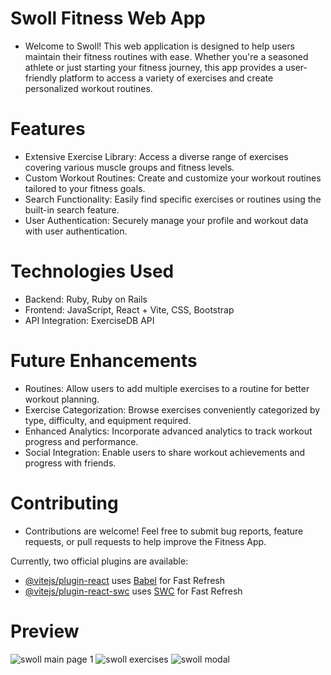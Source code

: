 # Swoll Fitness Web App

- Welcome to Swoll! This web application is designed to help users maintain their fitness routines with ease. Whether you're a seasoned athlete or just starting your fitness journey, this app provides a user-friendly platform to access a variety of exercises and create personalized workout routines.

# Features
 - Extensive Exercise Library: Access a diverse range of exercises covering various muscle groups and fitness levels.
 - Custom Workout Routines: Create and customize your workout routines tailored to your fitness goals.
 - Search Functionality: Easily find specific exercises or routines using the built-in search feature.
 - User Authentication: Securely manage your profile and workout data with user authentication.
 
   
# Technologies Used
 - Backend: Ruby, Ruby on Rails
 - Frontend: JavaScript, React + Vite, CSS, Bootstrap
 - API Integration: ExerciseDB API

# Future Enhancements
 - Routines: Allow users to add multiple exercises to a routine for better workout planning.
 - Exercise Categorization: Browse exercises conveniently categorized by type, difficulty, and equipment required.
 - Enhanced Analytics: Incorporate advanced analytics to track workout progress and performance.
 - Social Integration: Enable users to share workout achievements and progress with friends.
   
# Contributing
- Contributions are welcome! Feel free to submit bug reports, feature requests, or pull requests to help improve the Fitness App.
  
Currently, two official plugins are available:

- [@vitejs/plugin-react](https://github.com/vitejs/vite-plugin-react/blob/main/packages/plugin-react/README.md) uses [Babel](https://babeljs.io/) for Fast Refresh
- [@vitejs/plugin-react-swc](https://github.com/vitejs/vite-plugin-react-swc) uses [SWC](https://swc.rs/) for Fast Refresh
# Preview
![swoll main page 1](https://github.com/alexisxaltamirano/fitness-app-frontend/assets/156473596/3b994c26-e476-4a65-9217-72bfadad682f)
![swoll exercises](https://github.com/alexisxaltamirano/fitness-app-frontend/assets/156473596/884c04a0-b99f-46c7-b199-17dd4c97cb7a)
![swoll modal](https://github.com/alexisxaltamirano/fitness-app-frontend/assets/156473596/bf7c0f76-f370-4fdd-8d8d-342155016301)

